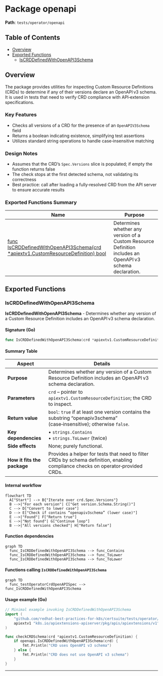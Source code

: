 # Package openapi

**Path**: `tests/operator/openapi`

## Table of Contents

- [Overview](#overview)
- [Exported Functions](#exported-functions)
  - [IsCRDDefinedWithOpenAPI3Schema](#iscrddefinedwithopenapi3schema)

## Overview

The package provides utilities for inspecting Custom Resource Definitions (CRDs) to determine if any of their versions declare an OpenAPI v3 schema. It is used in tests that need to verify CRD compliance with API‑extension specifications.

### Key Features

- Checks all versions of a CRD for the presence of an `OpenAPIV3Schema` field
- Returns a boolean indicating existence, simplifying test assertions
- Utilizes standard string operations to handle case‑insensitive matching

### Design Notes

- Assumes that the CRD’s `Spec.Versions` slice is populated; if empty the function returns false
- The check stops at the first detected schema, not validating its correctness
- Best practice: call after loading a fully‑resolved CRD from the API server to ensure accurate results

### Exported Functions Summary

| Name | Purpose |
|------|----------|
| [func IsCRDDefinedWithOpenAPI3Schema(crd *apiextv1.CustomResourceDefinition) bool](#iscrddefinedwithopenapi3schema) | Determines whether any version of a Custom Resource Definition includes an OpenAPI v3 schema declaration. |

## Exported Functions

### IsCRDDefinedWithOpenAPI3Schema

**IsCRDDefinedWithOpenAPI3Schema** - Determines whether any version of a Custom Resource Definition includes an OpenAPI v3 schema declaration.


#### Signature (Go)
```go
func IsCRDDefinedWithOpenAPI3Schema(crd *apiextv1.CustomResourceDefinition) bool
```

#### Summary Table
| Aspect | Details |
|--------|---------|
| **Purpose** | Determines whether any version of a Custom Resource Definition includes an OpenAPI v3 schema declaration. |
| **Parameters** | `crd` – pointer to `apiextv1.CustomResourceDefinition`; the CRD to inspect. |
| **Return value** | `bool`: `true` if at least one version contains the substring “openapiv3schema” (case‑insensitive); otherwise `false`. |
| **Key dependencies** | • `strings.Contains`<br>• `strings.ToLower` (twice) |
| **Side effects** | None; purely functional. |
| **How it fits the package** | Provides a helper for tests that need to filter CRDs by schema definition, enabling compliance checks on operator‑provided CRDs. |

#### Internal workflow
```mermaid
flowchart TD
  A["Start"] --> B{"Iterate over crd.Spec.Versions"}
  B -->|"For each version"| C["Get version.Schema.String()"]
  C --> D["Convert to lower case"]
  D --> E["Check if contains “openapiv3schema” (lower case)"]
  E -->|"Found"| F["Return true"]
  E -->|"Not found"| G["Continue loop"]
  B -->|"All versions checked"| H["Return false"]
```

#### Function dependencies
```mermaid
graph TD
  func_IsCRDDefinedWithOpenAPI3Schema --> func_Contains
  func_IsCRDDefinedWithOpenAPI3Schema --> func_ToLower
  func_IsCRDDefinedWithOpenAPI3Schema --> func_ToLower
```

#### Functions calling `IsCRDDefinedWithOpenAPI3Schema`
```mermaid
graph TD
  func_testOperatorCrdOpenAPISpec --> func_IsCRDDefinedWithOpenAPI3Schema
```

#### Usage example (Go)
```go
// Minimal example invoking IsCRDDefinedWithOpenAPI3Schema
import (
    "github.com/redhat-best-practices-for-k8s/certsuite/tests/operator/openapi"
    apiextv1 "k8s.io/apiextensions-apiserver/pkg/apis/apiextensions/v1"
)

func checkCRDSchema(crd *apiextv1.CustomResourceDefinition) {
    if openapi.IsCRDDefinedWithOpenAPI3Schema(crd) {
        fmt.Println("CRD uses OpenAPI v3 schema")
    } else {
        fmt.Println("CRD does not use OpenAPI v3 schema")
    }
}
```

---

